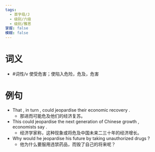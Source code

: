 ```yaml
---
tags:
  - 首字母/J
  - 级别/六级
  - 级别/雅思
掌握: false
模糊: false
---
```

# 词义
- #词性/v  使受危害；使陷入危险，危及，危害
# 例句
- That , in turn , could jeopardise their economic recovery .
	- 那进而可能危及他们的经济复苏。
- This could jeopardise the next generation of Chinese growth , economists say .
	- 经济学家称，这种现象或将危及中国未来二三十年的经济增长。
- Why would he jeopardise his future by taking unauthorized drugs ?
	- 他为什么要服用违禁药品，而毁了自己的将来呢？
